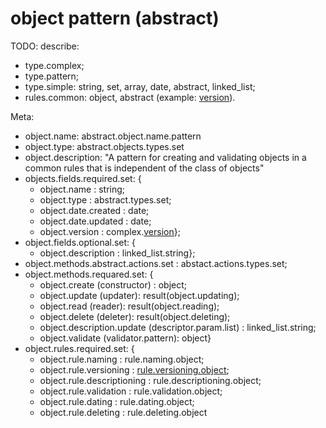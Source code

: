 # object pattern (abstract)

TODO: describe:
- type.complex;
- type.pattern;
- type.simple: string, set, array, date, abstract, linked_list;
- rules.common: object, abstract (example: [version](Standarts\versioning-structure.md)).

Meta:
- object.name: abstract.object.name.pattern
- object.type: abstract.objects.types.set
- object.description: "A pattern for creating and validating objects in a common rules that is independent of the class of objects"
- objects.fields.required.set: {
    - object.name : string;
    - object.type : abstract.types.set;
    - object.date.created : date;
    - object.date.updated : date;
    - object.version : complex.[version](Standarts\versioning-structure.md)};
- object.fields.optional.set: {
	- object.description : linked_list.string};
- object.methods.abstract.actions.set : abstact.actions.types.set;
- object.methods.requared.set: {
    - object.create (constructor) : object;
    - object.update (updater): result(object.updating);
    - object.read (reader): result(object.reading);
    - object.delete (deleter): result(object.deleting);
	- object.description.update (descriptor.param.list) : linked_list.string;
	- object.validate (validator.pattern): object}
- object.rules.required.set: {
	- object.rule.naming : rule.naming.object;
	- object.rule.versioning : [rule.versioning.object](Standarts\versioning-structure.md);
	- object.rule.descriptioning : rule.descriptioning.object;
	- object.rule.validation : rule.validation.object;
	- object.rule.dating : rule.dating.object;
	- object.rule.deleting : rule.deleting.object